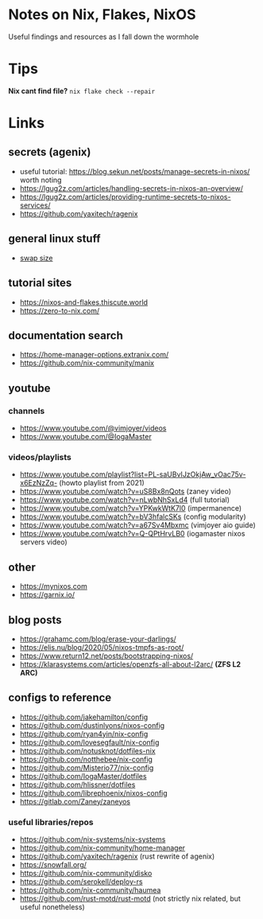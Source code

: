 # Notes on Nix, Flakes, NixOS

Useful findings and resources as I fall down the wormhole

# Tips

**Nix cant find file?**
`nix flake check --repair`

# Links

## secrets (agenix)

- useful tutorial: https://blog.sekun.net/posts/manage-secrets-in-nixos/  
  worth noting
- https://lgug2z.com/articles/handling-secrets-in-nixos-an-overview/
- https://lgug2z.com/articles/providing-runtime-secrets-to-nixos-services/
- https://github.com/yaxitech/ragenix

## general linux stuff

- [swap size](https://itsfoss.com/swap-size/)

## tutorial sites

- https://nixos-and-flakes.thiscute.world
- https://zero-to-nix.com/

## documentation search

- https://home-manager-options.extranix.com/
- https://github.com/nix-community/manix

## youtube

### channels

- https://www.youtube.com/@vimjoyer/videos
- https://www.youtube.com/@IogaMaster

### videos/playlists

- https://www.youtube.com/playlist?list=PL-saUBvIJzOkjAw_vOac75v-x6EzNzZq- (howto playlist from 2021)
- https://www.youtube.com/watch?v=uS8Bx8nQots (zaney video)
- https://www.youtube.com/watch?v=nLwbNhSxLd4 (full tutorial)
- https://www.youtube.com/watch?v=YPKwkWtK7l0 (impermanence)
- https://www.youtube.com/watch?v=bV3hfalcSKs (config modularity)
- https://www.youtube.com/watch?v=a67Sv4Mbxmc (vimjoyer aio guide)
- https://www.youtube.com/watch?v=Q-QPtHrvLB0 (iogamaster nixos servers video)

## other

- https://mynixos.com
- https://garnix.io/

## blog posts

- https://grahamc.com/blog/erase-your-darlings/
- https://elis.nu/blog/2020/05/nixos-tmpfs-as-root/
- https://www.return12.net/posts/bootstrapping-nixos/
- https://klarasystems.com/articles/openzfs-all-about-l2arc/ **(ZFS L2 ARC)**

## configs to reference

- https://github.com/jakehamilton/config
- https://github.com/dustinlyons/nixos-config
- https://github.com/ryan4yin/nix-config
- https://github.com/lovesegfault/nix-config
- https://github.com/notusknot/dotfiles-nix
- https://github.com/notthebee/nix-config
- https://github.com/Misterio77/nix-config
- https://github.com/IogaMaster/dotfiles
- https://github.com/hlissner/dotfiles
- https://github.com/librephoenix/nixos-config
- https://gitlab.com/Zaney/zaneyos

### useful libraries/repos

- https://github.com/nix-systems/nix-systems
- https://github.com/nix-community/home-manager
- https://github.com/yaxitech/ragenix (rust rewrite of agenix)
- https://snowfall.org/
- https://github.com/nix-community/disko
- https://github.com/serokell/deploy-rs
- https://github.com/nix-community/haumea
- https://github.com/rust-motd/rust-motd (not strictly nix related, but useful nonetheless)
